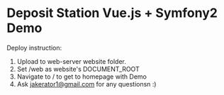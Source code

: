 Deposit Station Vue.js + Symfony2 Demo
=====

Deploy instruction:
1) Upload to web-server website folder.
2) Set /web as website's DOCUMENT_ROOT 
3) Navigate to / to get to homepage with Demo
4) Ask jakerator1@gmail.com for any questionsn :)
